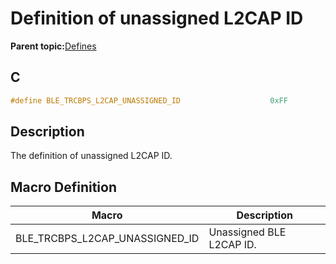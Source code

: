 # Definition of unassigned L2CAP ID

**Parent topic:**[Defines](GUID-C11241E1-5A96-4825-ABA7-B4045381B602.md)

## C

```c
#define BLE_TRCBPS_L2CAP_UNASSIGNED_ID                    0xFF
```

## Description

The definition of unassigned L2CAP ID.

## Macro Definition

|Macro|Description|
|-----|-----------|
|BLE\_TRCBPS\_L2CAP\_UNASSIGNED\_ID|Unassigned BLE L2CAP ID.|

